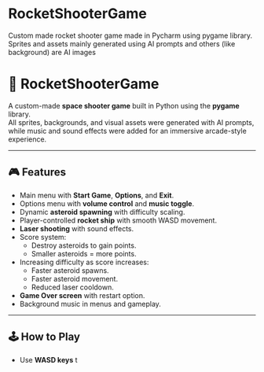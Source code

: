 # RocketShooterGame
Custom made rocket shooter game made in Pycharm using pygame library. Sprites and assets mainly generated using AI prompts and others (like background) are AI images

# 🚀 RocketShooterGame

A custom-made **space shooter game** built in Python using the **pygame** library.  
All sprites, backgrounds, and visual assets were generated with AI prompts, while music and sound effects were added for an immersive arcade-style experience.

---

## 🎮 Features
- Main menu with **Start Game**, **Options**, and **Exit**.
- Options menu with **volume control** and **music toggle**.
- Dynamic **asteroid spawning** with difficulty scaling.
- Player-controlled **rocket ship** with smooth WASD movement.
- **Laser shooting** with sound effects.
- Score system:
  - Destroy asteroids to gain points.
  - Smaller asteroids = more points.
- Increasing difficulty as score increases:
  - Faster asteroid spawns.
  - Faster asteroid movement.
  - Reduced laser cooldown.
- **Game Over screen** with restart option.
- Background music in menus and gameplay.

---

## 🕹️ How to Play
- Use **WASD keys** t

